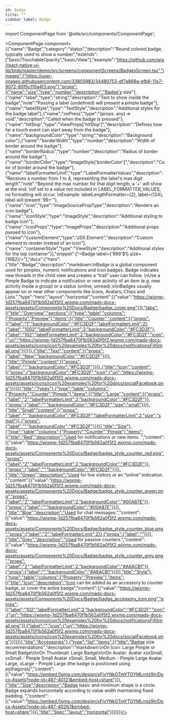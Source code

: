 ```yaml
---
id: Badge
title: ""
sidebar_label: Badge
---
```


import ComponentPage from '@site/src/components/ComponentPage';

<ComponentPage component={{"name":"Badge","category":"status","description":"Round colored badge, typically used to show a number","extends":["basic/TouchableOpacity","basic/View"],"example":"https://github.com/wix/react-native-ui-lib/blob/master/demo/src/screens/componentScreens/BadgesScreen.tsx","images":["https://user-images.githubusercontent.com/33805983/34480753-df7a868a-efb6-11e7-9072-80f5c110a4f3.png"],"props":[{"name":"size","type":"number","description":"Badge's size"},{"name":"label","type":"string","description":"Text to show inside the badge","note":"Passing a label (undefined) will present a pimple badge"},{"name":"labelStyle","type":"TextStyle","description":"Additional styles for the badge label"},{"name":"onPress","type":"(props: any) => void","description":"Called when the badge is pressed"},{"name":"hitSlop","type":"ViewProps['hitSlop']","description":"Defines how far a touch event can start away from the badge"},{"name":"backgroundColor","type":"string","description":"Background color"},{"name":"borderWidth","type":"number","description":"Width of border around the badge"},{"name":"borderRadius","type":"number","description":"Radius of border around the badge"},{"name":"borderColor","type":"ImageStyle['borderColor']","description":"Color of border around the badge"},{"name":"labelFormatterLimit","type":"LabelFormatterValues","description":"Receives a number from 1 to 4, representing the label's max digit length","note":"Beyond the max number for that digit length, a '+' will show at the end. \nIf set to a value not included in LABEL_FORMATTER_VALUES, no formatting will occur. \nExample: labelLengthFormatter={2}, label={124}, label will present '99+'"},{"name":"icon","type":"ImageSourcePropType","description":"Renders an icon badge"},{"name":"iconStyle","type":"ImageStyle","description":"Additional styling to badge icon"},{"name":"iconProps","type":"ImageProps","description":"Additional props passed to icon"},{"name":"customElement","type":"JSX.Element","description":"Custom element to render instead of an icon"},{"name":"containerStyle","type":"ViewStyle","description":"Additional styles for the top container"}],"snippet":["<Badge label={'999'$1} size={16$2}/>"],"docs":{"hero":{"title":"Badge","description":"markdown:\nBadge is a global component used for pimples, numeric notifications and icon badges. Badge indicates new threads in the child view and creates a “trail” user can follow. \nUse a Pimple Badge to indicate a notification or new activity of an item (e.g. new activity inside a group) or a status (online, unread).\n\nBadges usually appear on or near other components like Icons, Avatars, Chips and Lists.","type":"hero","layout":"horizontal","content":[{"value":"https://wixmp-1d257fba8470f1b562a0f5f2.wixmp.com/mads-docs-assets/assets/Components%20Docs/Badge/badge_cover.png"}]},"tabs":[{"title":"Overview","sections":[{"type":"table","columns":["Property","Preview"],"items":[{"title":"Counter","content":[{"props":[{"label":"1","backgroundColor":"#FC3D2F","labelFormatterLimit":2},{"label":"1002","labelFormatterLimit":3,"backgroundColor":"#FC3D2F"},{"label":"102","labelFormatterLimit":2,"backgroundColor":"#FC3D2F","icon":{"uri":"https://wixmp-1d257fba8470f1b562a0f5f2.wixmp.com/mads-docs-assets/assets/icons/icon%20examples%20for%20docs/notificationsFillSmall.png"}}]}]},{"title":"Text","content":[{"props":{"label":"New","backgroundColor":"#FC3D2F"}}]},{"title":"Pimple","content":[{"props":{"label":"","backgroundColor":"#FC3D2F"}}]},{"title":"Icon","content":[{"props":{"backgroundColor":"#FC3D2F","icon":{"uri":"https://wixmp-1d257fba8470f1b562a0f5f2.wixmp.com/mads-docs-assets/assets/icons/icon%20examples%20for%20docs/socialFacebook.png"}}}]}],"title":"Types"},{"type":"table","columns":["Property","Counter","Pimple"],"items":[{"title":"Large","content":[{"props":{"label":"2","labelFormatterLimit":2,"backgroundColor":"#FC3D2F"}},{"props":{"label":"","backgroundColor":"#FC3D2F","size":"small"}}]},{"title":"Small","content":[{"props":{"label":"","backgroundColor":"#FC3D2F","labelFormatterLimit":2,"size":"small"}},{"props":{"label":"","backgroundColor":"#FC3D2F"}}]}],"title":"Size"},{"type":"table","columns":["Property","Counter","Pimple"],"items":[{"title":"Red","description":"Used for notifications or new items. ","content":[{"value":"https://wixmp-1d257fba8470f1b562a0f5f2.wixmp.com/mads-docs-assets/assets/Components%20Docs/Badge/badge_style_counter_red.png","props":{"label":"2","labelFormatterLimit":2,"backgroundColor":"#FC3D2F"}},{"props":{"label":"","backgroundColor":"#FC3D2F"}}]},{"title":"Green","description":"Used for live visitors or an “online” indication. ","content":[{"value":"https://wixmp-1d257fba8470f1b562a0f5f2.wixmp.com/mads-docs-assets/assets/Components%20Docs/Badge/badge_style_counter_green.png","props":{"label":"2","labelFormatterLimit":2,"backgroundColor":"#00A87E"}},{"props":{"label":"","backgroundColor":"#00A87E"}}]},{"title":"Blue","description":"Used for chat messages.","content":[{"value":"https://wixmp-1d257fba8470f1b562a0f5f2.wixmp.com/mads-docs-assets/assets/Components%20Docs/Badge/badge_style_counter_blue.png","props":{"label":"2","labelFormatterLimit":2}},{"props":{"label":""}}]},{"title":"Grey","description":"Used for passive counters.","content":[{"value":"https://wixmp-1d257fba8470f1b562a0f5f2.wixmp.com/mads-docs-assets/assets/Components%20Docs/Badge/badge_style_counter_grey.png","props":{"label":"2","labelFormatterLimit":2,"backgroundColor":"#A6ACB1"}},{"props":{"label":"","backgroundColor":"#A6ACB1"}}]}],"title":"Style"},{"type":"table","columns":["Property","Preview"],"items":[{"title":"Icon","description":"Icon can be added as an accessory to counter badge, or cover the entire badge","content":[{"value":"https://wixmp-1d257fba8470f1b562a0f5f2.wixmp.com/mads-docs-assets/assets/Components%20Docs/Badge/badge_accessory_icon.png","props":[{"label":"102","labelFormatterLimit":2,"backgroundColor":"#FC3D2F","icon":{"uri":"https://wixmp-1d257fba8470f1b562a0f5f2.wixmp.com/mads-docs-assets/assets/icons/icon%20examples%20for%20docs/notificationsFillSmall.png"}},{"label":"","icon":{"uri":"https://wixmp-1d257fba8470f1b562a0f5f2.wixmp.com/mads-docs-assets/assets/icons/icon%20examples%20for%20docs/socialFacebook.png"}}]}]}],"title":"Accessories"},{"type":"list","items":[{"title":"Badge size recommendations","description":"markdown:\nOn Icon: Large Pimple or Small Badge\n\nOn Thumbnail: Large Badge\n\nOn Avatar: Avatar xxxSmall, xxSmall - Pimple Small Avatar xSmall, Small, Medium - Pimple Large Avatar Large, xLarge - Pimple Large (the badge is positioned using pythagoras)","content":[{"value":"https://embed.figma.com/design/xFjvYNkGTmYTGYMLrmz9Ir/Docs-Assets?node-id=487-40121&embed-host=share"}]},{"title":"Size","description":"Badge basic and minimum shape is a circle. Badge expands horizontally according to value width maintaining fixed padding. ","content":[{"value":"https://embed.figma.com/design/xFjvYNkGTmYTGYMLrmz9Ir/Docs-Assets?node-id=487-40267&embed-host=share"}]}],"title":"Spec","layout":"horizontal"}]}]}}}/>
